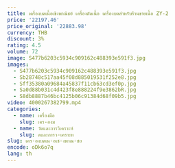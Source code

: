 ```yaml
---
title: เครื่องบดเนื้อเชิงพาณิชย์ เครื่องตัดเนื้อ เครื่องบดสําหรับร้านขายเนื้อ ZY-2
price: '22197.46'
price_original: '22883.98'
currency: THB
discount: 3%
rating: 4.5
volume: 72
image: S477b6203c5934c909162c488393e591f3.jpg
images:
  - S477b6203c5934c909162c488393e591f3.jpg
  - Sb28748c517aa45f08d885019531f252e8.jpg
  - Sff35380a09684a45837f11cb63cd3ef0p.jpg
  - Sa0d88b031c4d423f8e888224f9e3862bR.jpg
  - S8db8887b46bc4125b06c91384d68f09b5.jpg
video: 4000267382799.mp4
categories:
  - name: เครื่องมือ
    slug: เคร-องม
  - name: วัดและการวิเคราะห์
    slug: ดและการว-เคราะห
slug: เคร-องบดเน-อเช-งพาณ-ชย
encode: oDk6o7q
lang: th
---
```

  